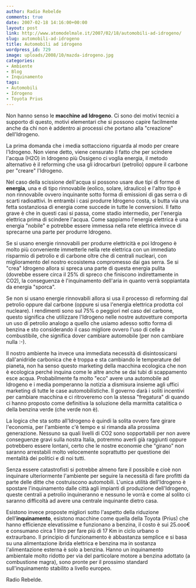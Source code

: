 ```yaml
---
author: Radio Rebelde
comments: true
date: 2007-02-18 14:16:00+00:00
layout: post
link: http://www.atomodelmale.it/2007/02/18/automobili-ad-idrogeno/
slug: automobili-ad-idrogeno
title: Automobili ad idrogeno
wordpress_id: 729
image: uploads/2008/10/mazda-idrogeno.jpg
categories:
- Ambiente
- Blog
- Inquinamento
tags:
- Automobili
- Idrogeno
- Toyota Prius
---
```



Non hanno senso le **macchine ad Idrogeno**. Ci sono dei motivi tecnici a supporto di questo, motivi elementari che si possono capire facilmente anche da chi non è addentro ai processi che portano alla "creazione" dell'Idrogeno.

La prima domanda che i media sottacciono riguarda al modo per creare l'Idrogeno. Non viene detto, viene censurato il fatto che per scindere l'acqua (H2O) in Idrogeno più Ossigeno ci voglia energia, il metodo alternativo è il reforming che usa gli idrocarburi (petrolio) oppure il carbone per "creare" l'Idrogeno.

Nel caso della scissione dell'acqua si possono usare due tipi di forme di **energia**, una e di tipo rinnovabile (eolico, solare, idraulico) e l'altro tipo è non rinnovabile ovvero inquinante sotto forma di emissioni di gas serra o di scarti radioattivi. In entrambi i casi produrre Idrogeno costa, si butta via una fetta sostanziosa di energia come succede in tutte le conversioni. Il fatto grave è che in questi casi si passa, come stadio intermedio, per l'energia elettrica prima di scindere l'acqua. Come sappiamo l'energia elettrica è una energia "nobile" e potrebbe essere immessa nella rete elettrica invece di sprecarne una parte per produrre Idrogeno.

Se si usano energie rinnovabili per produrre elettricità e poi Idrogeno è molto più conveniente immetterle nella rete elettrica con un immediato risparmio di petrolio e di carbone oltre che di centrali nucleari, con miglioramento del nostro ecosistema compromesso dai gas serra. Se si "crea" Idrogeno allora si spreca una parte di questa energia pulita (dovrebbe essere circa il 25% di spreco che finiscono indirettamente in CO2), la conseguenza è l'inquinamento dell'aria in quanto verrà soppiantata da energia "sporca".

Se non si usano energie rinnovabili allora si usa il processo di reforming dal petrolio oppure dal carbone (oppure si usa l'energia elettrica prodotta col nucleare). I rendimenti sono sul 75% o peggiori nel caso del carbone, questo significa che utilizzare l'Idrogeno nelle nostre autovetture comporta un uso di petrolio analogo a quello che usiamo adesso sotto forma di benzina e sto considerando il caso migliore ovvero l'uso di celle a combustibile, che significa dover cambiare automobile (per non cambiare nulla :-).

Il nostro ambiente ha invece una immediata necessità di disintossicarsi dall'anidride carbonica che è troppa e sta cambiando le temperature del pianeta, non ha senso questo marketing della macchina ecologica che non è ecologica perché inquina come le altre anche se dai tubi di scappamento esce acqua. Probabilmente fa molto "eco" avere una automobile ad Idrogeno e i media pomperanno la notizia a dismisura insieme agli uffici marketing di tutte le case automobilistiche. Il governo darà i soliti incentivi per cambiare macchina e ci ritroveremo con la stessa "fregatura" di quando ci hanno proposto come definitiva la soluzione della marmitta catalitica o della benzina verde (che verde non è).

La logica che sta sotto all'Idrogeno è quindi la solita ovvero fare girare l'economia, per l'ambiente c'è tempo e si rimanda alla prossima generazione. Nessuno sa quali livelli di CO2 sono sopportabili per non avere conseguenze gravi sulla nostra Italia, potremmo averli già raggiunti oppure potrebbero essere lontani, certo che le nostre economie che "girano" non saranno arrestabili molto velocemente soprattutto per questione dei mentalità dei politici e di noi tutti.

Senza essere catastrofisti si potrebbe almeno fare il possibile e cioè non inquinare ulteriormente l'ambiente per seguire la necessità di fare profitti da parte delle ditte che costruiscono automobili. L'unica utilità dell'Idrogeno è spostare l'inquinamento dalle città agli impianti di produzione dell'Idrogeno, queste centrali a petrolio inquineranno e nessuno le vorrà e come al solito ci saranno difficoltà ad avere una centrale inquinante dietro casa.

Esistono invece proposte migliori sotto l'aspetto della riduzione dell'**inquinamento**, esistono macchine come quella della Toyota (Prius) che hanno efficienze elevatissime e funzionano a benzina, il costo è sui 25.ooo€ e consumano circa 1 litro per fare più di 17 Km in ciclo urbano o extraurbano. Il principio di funzionamento è abbastanza semplice e si basa su una alimentazione ibrida elettrica e benzina ma in sostanza l'alimentazione esterna è solo a benzina. Hanno un inquinamento ambientale molto ridotto per via del particolare motore a benzina adottato (a combustione magra), sono pronte per il prossimo standard sull'inquinamento stabilito a livello europeo.

Radio Rebelde.

